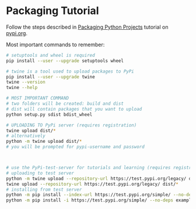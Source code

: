 # Packaging Tutorial

Follow the steps described in [Packaging Python Projects] tutorial on [pypi.org].

Most important commands to remember:

```bash
# setuptools and wheel is required
pip install --user --upgrade setuptools wheel

# twine is a tool used to upload packages to PyPi
pip install --user --upgrade twine
twine --version
twine --help

# MOST IMPORTANT COMMAND
# two folders will be created: build and dist
# dist will contain packages that you want to upload
python setup.py sdist bdist_wheel

# UPLOADING TO PyPi server (requires registration)
twine upload dist/*
# alternatively
python -m twine upload dist/*
# you will be prompted for pypi-username and password



# use the PyPi-test-server for tutorials and learning (requires registration)
# uploading to test server
python -m twine upload --repository-url https://test.pypi.org/legacy/ dist/*
twine upload --repository-url https://test.pypi.org/legacy/ dist/*
# installing from test server
python -m pip install --index-url https://test.pypi.org/simple/ --no-deps example-pkg-your-username
python -m pip install -i https://test.pypi.org/simple/ --no-deps example-pkg-your-username
```

[Packaging Python Projects]:https://packaging.python.org/tutorials/packaging-projects/
[pypi.org]:https://pypi.org/
